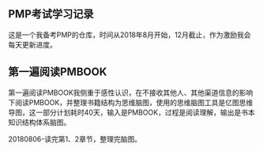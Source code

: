 ## PMP考试学习记录

这是一个我备考PMP的仓库，时间从2018年8月开始，12月截止，作为激励我会每天更新进度。

## 第一遍阅读PMBOOK
第一遍阅读PMBOOK我侧重于感性认识，在不接收其他人、其他渠道信息的影响下阅读PMBOOK，并整理书籍结构为思维脑图，使用的思维脑图工具是亿图思维导图，这一部分计划耗时40天，输入是PMBOOK，过程是阅读理解，输出是书本知识结构体系脑图。

20180806-读完第1、2章节，整理完脑图。